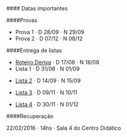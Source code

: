 
<div class="panel-heading">
#### Datas importantes
</div>

<div class="panel-body">

####Provas
- Prova 1 $\cdot$ D 28/09 $\cdot$ N 29/09
- Prova 2 $\cdot$ D 07/12 $\cdot$ N 08/12

####Entrega de listas

- [Roteiro Deriva](/bio208/static/pdfs/2015/roteiros/pratica_1.pdf) $\cdot$ D 17/08 $\cdot$ N 18/08 <!---[gabarito](/bio208/static/pdfs/roteiros_listas/lista1_gabarito.pdf)-->
- Lista 1 $\cdot$ D 31/08  $\cdot$ N 01/09
<!--(/bio208/static/pdfs/2015/roteiros/pratica2_selecao_populus_v2.doc.docx)-->
 <!--[gabarito](/bio208/static/pdfs/roteiros_listas/lista2_gabarito.pdf)-->
- [Lista 2](/bio208/static/pdfs/2015/listas/lista2_2015.pdf) $\cdot$ D 14/09 $\cdot$ N 15/09
 <!--- [gabarito](/bio208/static/pdfs/roteiros_listas/lista3_gabarito.pdf)-->
- [Lista 3](/bio208/static/pdfs/2015/listas/exercicio_h2_alunos_2015.docx) $\cdot$ D 09/11  $\cdot$ N 10/11
<!--- [gabarito](/bio208/static/pdfs/roteiros_listas/lista4_gabarito.pdf)-->
- [Lista 4](/bio208/static/pdfs/2015/listas/exercicio_de_selecao_2015_FINAL.pdf) $\cdot$ D 30/11  $\cdot$ N 01/12
<!--- [gabarito](/bio208/static/pdfs/roteiros_listas/lista5_gabarito.pdf)-->

####Recuperação

22/02/2016 $\cdot$ 14hs $\cdot$ Sala 4 do Centro Didático


</div>
